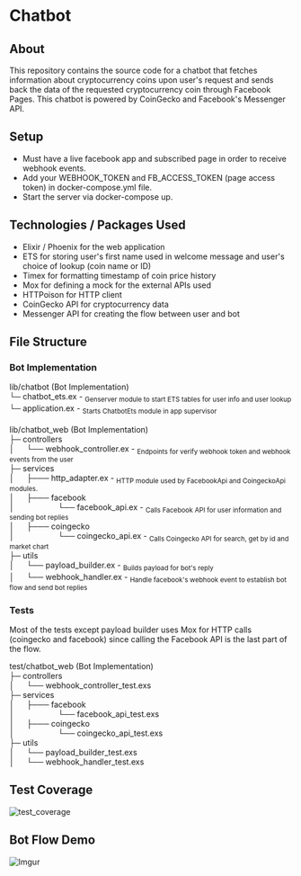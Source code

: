# Chatbot

## About
This repository contains the source code for a chatbot that fetches information about cryptocurrency coins upon user's request and sends back the data of the requested cryptocurrency coin through Facebook Pages. This chatbot is powered by CoinGecko and Facebook's Messenger API.

## Setup

- Must have a live facebook app and subscribed page in order to receive webhook events.
- Add your WEBHOOK_TOKEN and FB_ACCESS_TOKEN (page access token) in docker-compose.yml file. 
- Start the server via docker-compose up.

## Technologies / Packages Used
- Elixir / Phoenix for the web application
- ETS for storing user's first name used in welcome message and user's choice of lookup (coin name or ID)
- Timex for formatting timestamp of coin price history
- Mox for defining a mock for the external APIs used
- HTTPoison for HTTP client
- CoinGecko API for cryptocurrency data
- Messenger API for creating the flow between user and bot

## File Structure
### Bot Implementation
lib/chatbot (Bot Implementation)\
└─ chatbot_ets.ex - <sub> Genserver module to start ETS tables for user info and user lookup </sub>\
└─ application.ex - <sub> Starts ChatbotEts module in app supervisor </sub>\
<br>
lib/chatbot_web (Bot Implementation)\
├─ controllers\
│  &emsp; └── webhook_controller.ex - <sub> Endpoints for verify webhook token and webhook events from the user </sub>\
├─ services\
│  &emsp; ├─── http_adapter.ex - <sub> HTTP  module used by FacebookApi and CoingeckoApi modules. </sub> \
│  &emsp; ├─── facebook \
│  &emsp;&emsp;&emsp;&emsp;&emsp; └── facebook_api.ex - <sub> Calls Facebook API for user information and sending bot replies </sub>  \
│  &emsp; ├─── coingecko \
│  &emsp;&emsp;&emsp;&emsp;&emsp; └── coingecko_api.ex - <sub> Calls Coingecko API for search, get by id and market chart </sub>  \
├─ utils \
│  &emsp; └── payload_builder.ex - <sub> Builds payload for bot's reply</sub> \
│  &emsp; └── webhook_handler.ex - <sub> Handle facebook's webhook event to establish bot flow and send bot replies </sub>


### Tests
Most of the tests except payload builder uses Mox for HTTP calls (coingecko and facebook) since calling the Facebook API is the last part of the flow.

test/chatbot_web (Bot Implementation)\
├─ controllers\
│  &emsp; └── webhook_controller_test.exs\
├─ services\
│  &emsp; ├─── facebook \
│  &emsp;&emsp;&emsp;&emsp;&emsp; └── facebook_api_test.exs \
│  &emsp; ├─── coingecko \
│  &emsp;&emsp;&emsp;&emsp;&emsp; └── coingecko_api_test.exs \
├─ utils \
│  &emsp; └── payload_builder_test.exs  \
│  &emsp; └── webhook_handler_test.exs

## Test Coverage
![test_coverage](https://i.imgur.com/kSO7jjK.png)

## Bot Flow Demo
![Imgur](https://imgur.com/RS9goM0)
